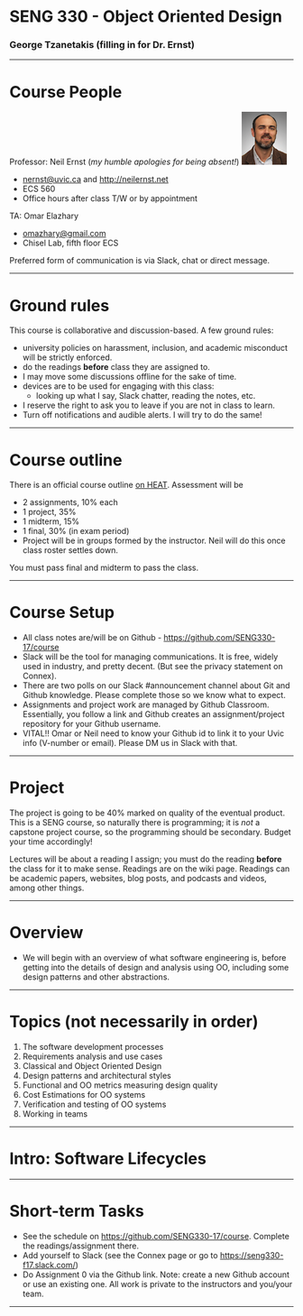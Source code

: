 # SENG 330 - Object Oriented Design
### George Tzanetakis (filling in for Dr. Ernst)
<!-- page_number: true -->
<!-- footer: (c) 2017 Neil Ernst  -->

---

# Course People
Professor: Neil Ernst (*my humble apologies for being absent!*)
![neil](./neil-portrait.png)
* nernst@uvic.ca and http://neilernst.net 
* ECS 560
* Office hours after class T/W or by appointment

TA: Omar Elazhary
* omazhary@gmail.com
* Chisel Lab, fifth floor ECS

Preferred form of communication is via Slack, chat or direct message.

---


# Ground rules

This course is collaborative and discussion-based. A few ground rules:
* university policies on harassment, inclusion, and academic misconduct will be strictly enforced.
* do the readings **before** class they are assigned to.
* I may move some discussions offline for the sake of time.
* devices are to be used for engaging with this class: 
 	* looking up what I say, Slack chatter, reading the notes, etc. 
* I reserve the right to ask you to leave if you are not in class to learn.
* Turn off notifications and audible alerts. I will try to do the same!

---

# Course outline
There is an official course outline [on HEAT](https://heat.csc.uvic.ca/coview/outline/2017/Fall/SENG/330). Assessment will be 
* 2 assignments, 10% each
* 1 project, 35%
* 1 midterm, 15%
* 1 final, 30% (in exam period)
* Project will be in groups formed by the instructor. Neil will do this once class roster settles down.

You must pass final and midterm to pass the class.

---
# Course Setup
* All class notes are/will be on Github - https://github.com/SENG330-17/course 
* Slack will be the tool for managing communications. It is free, widely used in industry, and pretty decent. (But see the privacy statement on Connex).
* There are two polls on our Slack #announcement channel about Git and Github knowledge. Please complete those so we know what to expect.
* Assignments and project work are managed by Github Classroom. Essentially, you follow a link and Github creates an assignment/project repository for your Github username.
* VITAL!! Omar or Neil need to know your Github id to link it to your Uvic info (V-number or email). Please DM us in Slack with that.
---

# Project
The project is going to be 40% marked on quality of the eventual product. This is a SENG course, so naturally there is programming; it is *not* a capstone project course, so the programming should be secondary. Budget your time accordingly!

Lectures will be about a reading I assign; you must do the reading **before** the class for it to make sense. Readings are on the wiki page. Readings can be academic papers, websites, blog posts, and podcasts and videos, among other things.

---

# Overview
* We will begin with an overview of what software engineering is, before getting into the details of design and analysis using OO, including some design patterns and other abstractions.

---
# Topics (not necessarily in order)
1. The software development processes
2. Requirements analysis and use cases
3. Classical and Object Oriented Design
4. Design patterns and architectural styles
5. Functional and OO metrics measuring design quality
6. Cost Estimations for OO systems
7. Verification and testing of OO systems
8. Working in teams


--- 
# Intro: Software Lifecycles

---
# Short-term Tasks
* See the schedule on https://github.com/SENG330-17/course. Complete the readings/assignment there.
* Add yourself to Slack (see the Connex page or go to https://seng330-f17.slack.com/)
* Do Assignment 0 via the Github link. Note: create a new Github account or use an existing one. All work is private to the instructors and you/your team.
---
